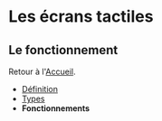 # Les écrans tactiles
## Le fonctionnement

Retour à l'[Accueil](tactiles.md).
- [Définition](definition.md)
- [Types](types.md)
- **Fonctionnements**
